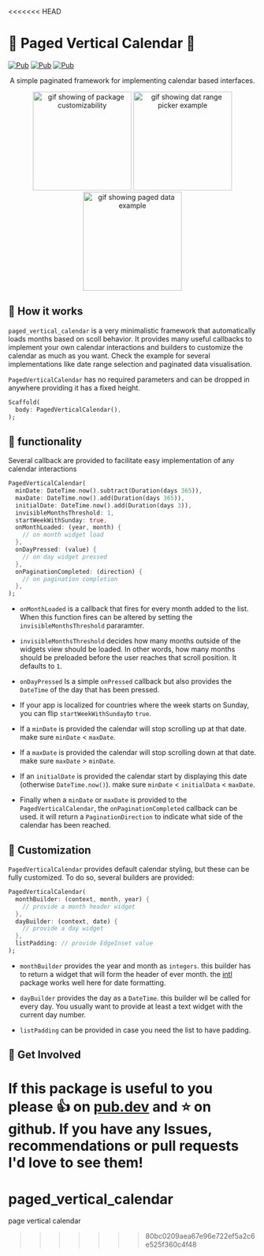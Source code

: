 <<<<<<< HEAD
# :calendar: Paged Vertical Calendar :calendar:

[![Pub](https://img.shields.io/pub/v/paged_vertical_calendar)](https://pub.dartlang.org/packages/paged_vertical_calendar)
[![Pub](https://img.shields.io/github/stars/casvanluijtelaar/paged_vertical_calendar)](https://github.com/casvanluijtelaar/paged_vertical_calendar)
[![Pub](https://img.shields.io/github/last-commit/casvanluijtelaar/paged_vertical_calendar)](https://github.com/casvanluijtelaar/paged_vertical_calendar)

<p align="center">
    A simple paginated framework for implementing calendar based interfaces.
</p>


<p align="center">
  <img src="https://github.com/casvanluijtelaar/paged_vertical_calendar/blob/master/assets/style_comp.gif?raw=true" alt="gif showing of package customizability" width="200"/>
  <img src="https://github.com/casvanluijtelaar/paged_vertical_calendar/blob/master/assets/range_comp.gif?raw=true" alt="gif showing dat range picker example" width="200"/>
  <img src="https://github.com/casvanluijtelaar/paged_vertical_calendar/blob/master/assets/paged_comp.gif?raw=true" alt="gif showing paged data example" width="200"/>
<p\>

## :hammer: How it works 
`paged_vertical_calendar` is a very minimalistic framework that automatically loads months based on scoll behavior. It provides many useful callbacks to implement your own calendar interactions and builders to customize the calendar as much as you want. Check the example for several implementations like date range selection and paginated data visualisation.

`PagedVerticalCalendar` has no required parameters and can be dropped in anywhere providing it has a fixed height.

```dart
Scaffold(
  body: PagedVerticalCalendar(),
);
```
## :loudspeaker: functionality

Several callback are provided to facilitate easy implementation of any calendar interactions

```dart
PagedVerticalCalendar(
  minDate: DateTime.now().subtract(Duration(days 365)),
  maxDate: DateTime.now().add(Duration(days 365)),
  initialDate: DateTime.now().add(Duration(days 3)),
  invisibleMonthsThreshold: 1,
  startWeekWithSunday: true,
  onMonthLoaded: (year, month) {
    // on month widget load 
  },
  onDayPressed: (value) {
    // on day widget pressed   
  },
  onPaginationCompleted: (direction) {
    // on pagination completion
  },
);
```
* `onMonthLoaded` is a callback that fires for every month added to the list. When this function fires can be altered by setting the `invisibleMonthsThreshold` pararamter. 

* `invisibleMonthsThreshold` decides how many months outside of the widgets view should be loaded. In other words, how many months should be preloaded before the user reaches that scroll position. It defaults to `1`.

* `onDayPressed` Is a simple `onPressed` callback but also provides the `DateTime` of the day that has been pressed.

* If your app is localized for countries where the week starts on  Sunday, you can flip `startWeekWithSunday`to `true`.

* If a `minDate` is provided the calendar will stop scrolling up at that date. make sure `minDate` < `maxDate`. 

* If a `maxDate` is provided the calendar will stop scrolling down at that date. make sure `maxDate` > `minDate`. 

* If an `initialDate` is provided the calendar start by displaying this date (otherwise `DateTime.now()`). make sure `minDate` < `initialData` < `maxDate`. 

* Finally when a `minDate` or `maxDate` is provided to the `PagedVerticalCalendar`, the `onPaginationCompleted` callback can be used. it will return a `PaginationDirection` to indicate what side of the calendar has been reached.




## :art: Customization

 `PagedVerticalCalendar` provides default calendar styling, but these can be fully customized. To do so, several builders are provided:

```dart
PagedVerticalCalendar(
  monthBuilder: (context, month, year) {
    // provide a month header widget
  },
  dayBuilder: (context, date) {
    // provide a day widget
  },
  listPadding: // provide EdgeInset value
);
```

* `monthBuilder` provides the year and month as `integers`. this builder has to return a widget that will form the header of ever month. the [intl](https://pub.dev/packages/intl) package works well here for date formatting.

* `dayBuilder` provides the day as a `DateTime`. this builder wil be called for every day. You usually want to provide at least a text widget with the current day number.

* `listPadding` can be provided in case you need the list to have padding.

## :wave: Get Involved

If this package is useful to you please :thumbsup: on [pub.dev](https://pub.dev/packages) and :star: on github. If you have any Issues, recommendations or pull requests I'd love to see them!
=======
# paged_vertical_calendar
page vertical calendar
>>>>>>> 80bc0209aea67e96e722ef5a2c6e525f360c4f48
